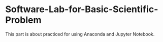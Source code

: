 # Software-Lab-for-Basic-Scientific-Problem
This part is about practiced for using Anaconda and Jupyter Notebook.
